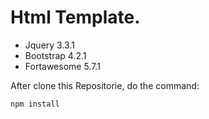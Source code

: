 # Html Template.

* Jquery 3.3.1
* Bootstrap 4.2.1
* Fortawesome 5.7.1     
        
After clone this Repositorie, do the command:

`npm install`
